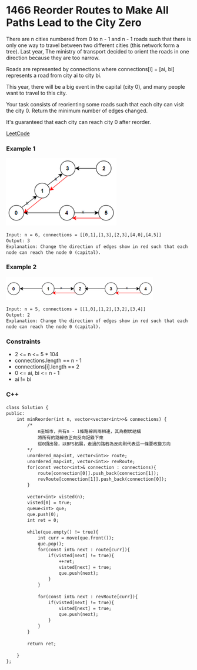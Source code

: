 # 1466 Reorder Routes to Make All Paths Lead to the City Zero

There are n cities numbered from 0 to n - 1 and n - 1 roads such that there is only one way to travel between two different cities (this network form a tree). Last year, The ministry of transport decided to orient the roads in one direction because they are too narrow.

Roads are represented by connections where connections[i] = [ai, bi] represents a road from city ai to city bi.

This year, there will be a big event in the capital (city 0), and many people want to travel to this city.

Your task consists of reorienting some roads such that each city can visit the city 0. Return the minimum number of edges changed.

It's guaranteed that each city can reach city 0 after reorder.

[LeetCode](https://leetcode.cn/problems/maximum-area-of-a-piece-of-cake-after-horizontal-and-vertical-cuts/description/)

### Example 1

<img src="img/1466_1.png" width = "300"/>

```
Input: n = 6, connections = [[0,1],[1,3],[2,3],[4,0],[4,5]]
Output: 3
Explanation: Change the direction of edges show in red such that each node can reach the node 0 (capital).
```


### Example 2

<img src="img/1466_2.png" width = "400"/>

```
Input: n = 5, connections = [[1,0],[1,2],[3,2],[3,4]]
Output: 2
Explanation: Change the direction of edges show in red such that each node can reach the node 0 (capital).
```

### Constraints

* 2 <= n <= 5 * 104
* connections.length == n - 1
* connections[i].length == 2
* 0 <= ai, bi <= n - 1
* ai != bi

### C++ 

```
class Solution {
public:
    int minReorder(int n, vector<vector<int>>& connections) {
        /*
            n座城市，共有n - 1條路線兩兩相連，其為樹狀結構
            將所有的路線依正向反向記錄下來
            從0頂出發，以BFS拓展，走過的路若為反向則代表這一條要改變方向            
        */
        unordered_map<int, vector<int>> route;
        unordered_map<int, vector<int>> revRoute;
        for(const vector<int>& connection : connections){
            route[connection[0]].push_back(connection[1]);
            revRoute[connection[1]].push_back(connection[0]);
        }

        vector<int> visted(n);
        visted[0] = true;
        queue<int> que;
        que.push(0);
        int ret = 0;

        while(que.empty() != true){
            int curr = move(que.front());
            que.pop();
            for(const int& next : route[curr]){
                if(visted[next] != true){
                    ++ret;
                    visted[next] = true;
                    que.push(next);
                }
            }

            for(const int& next : revRoute[curr]){
                if(visted[next] != true){
                    visted[next] = true;
                    que.push(next);
                }
            }
        }

        return ret;
        
    }
};
```